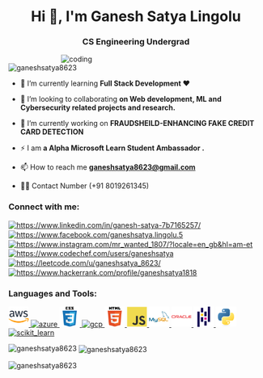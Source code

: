 <h1 align="center">Hi 👋, I'm Ganesh Satya Lingolu</h1>
<h3 align="center">CS Engineering Undergrad</h3>

<img align="right" alt="coding" width="400" src="https://i.pinimg.com/originals/50/de/0e/50de0eebb7bb31620f3a8cf78d3c9267.gif">

<p align="left"> <img src="https://komarev.com/ghpvc/?username=ganeshsatya8623&label=Profile%20views&color=0e75b6&style=flat" alt="ganeshsatya8623" /> </p>

- 🌱 I’m currently learning **Full Stack Development ❤️**

- 👯 I’m looking to collaborating **on Web development, ML and Cybersecurity related projects and research.**

- 🔭 I’m currently working on **FRAUDSHEILD-ENHANCING FAKE CREDIT CARD DETECTION**

- ⚡ I am **a Alpha Microsoft Learn Student Ambassador .**

- 📫 How to reach me **ganeshsatya8623@gmail.com**

- 👨‍💻 Contact Number (+91 8019261345)

<h3 align="left">Connect with me:</h3>
<p align="left">
<a href="https://linkedin.com/in/https://www.linkedin.com/in/ganesh-satya-7b7165257/" target="blank"><img align="center" src="https://raw.githubusercontent.com/rahuldkjain/github-profile-readme-generator/master/src/images/icons/Social/linked-in-alt.svg" alt="https://www.linkedin.com/in/ganesh-satya-7b7165257/" height="30" width="40" /></a>
<a href="https://fb.com/https://www.facebook.com/ganeshsatya.lingolu.5" target="blank"><img align="center" src="https://raw.githubusercontent.com/rahuldkjain/github-profile-readme-generator/master/src/images/icons/Social/facebook.svg" alt="https://www.facebook.com/ganeshsatya.lingolu.5" height="30" width="40" /></a>
<a href="https://instagram.com/https://www.instagram.com/mr_wanted_1807/?locale=en_gb&hl=am-et" target="blank"><img align="center" src="https://raw.githubusercontent.com/rahuldkjain/github-profile-readme-generator/master/src/images/icons/Social/instagram.svg" alt="https://www.instagram.com/mr_wanted_1807/?locale=en_gb&hl=am-et" height="30" width="40" /></a>
<a href="https://www.codechef.com/users/https://www.codechef.com/users/ganeshsatya" target="blank"><img align="center" src="https://cdn.jsdelivr.net/npm/simple-icons@3.1.0/icons/codechef.svg" alt="https://www.codechef.com/users/ganeshsatya" height="30" width="40" /></a>
<a href="https://www.leetcode.com/https://leetcode.com/u/ganeshsatya_8623/" target="blank"><img align="center" src="https://raw.githubusercontent.com/rahuldkjain/github-profile-readme-generator/master/src/images/icons/Social/leet-code.svg" alt="https://leetcode.com/u/ganeshsatya_8623/" height="30" width="40" /></a>
<a href="https://auth.geeksforgeeks.org/user/https://www.hackerrank.com/profile/ganeshsatya1818" target="blank"><img align="center" src="https://raw.githubusercontent.com/rahuldkjain/github-profile-readme-generator/master/src/images/icons/Social/geeks-for-geeks.svg" alt="https://www.hackerrank.com/profile/ganeshsatya1818" height="30" width="40" /></a>
</p>

<h3 align="left">Languages and Tools:</h3>
<p align="left"> <a href="https://aws.amazon.com" target="_blank" rel="noreferrer"> <img src="https://raw.githubusercontent.com/devicons/devicon/master/icons/amazonwebservices/amazonwebservices-original-wordmark.svg" alt="aws" width="40" height="40"/> </a> <a href="https://azure.microsoft.com/en-in/" target="_blank" rel="noreferrer"> <img src="https://www.vectorlogo.zone/logos/microsoft_azure/microsoft_azure-icon.svg" alt="azure" width="40" height="40"/> </a> <a href="https://www.w3schools.com/css/" target="_blank" rel="noreferrer"> <img src="https://raw.githubusercontent.com/devicons/devicon/master/icons/css3/css3-original-wordmark.svg" alt="css3" width="40" height="40"/> </a> <a href="https://cloud.google.com" target="_blank" rel="noreferrer"> <img src="https://www.vectorlogo.zone/logos/google_cloud/google_cloud-icon.svg" alt="gcp" width="40" height="40"/> </a> <a href="https://www.w3.org/html/" target="_blank" rel="noreferrer"> <img src="https://raw.githubusercontent.com/devicons/devicon/master/icons/html5/html5-original-wordmark.svg" alt="html5" width="40" height="40"/> </a> <a href="https://developer.mozilla.org/en-US/docs/Web/JavaScript" target="_blank" rel="noreferrer"> <img src="https://raw.githubusercontent.com/devicons/devicon/master/icons/javascript/javascript-original.svg" alt="javascript" width="40" height="40"/> </a> <a href="https://www.mysql.com/" target="_blank" rel="noreferrer"> <img src="https://raw.githubusercontent.com/devicons/devicon/master/icons/mysql/mysql-original-wordmark.svg" alt="mysql" width="40" height="40"/> </a> <a href="https://www.oracle.com/" target="_blank" rel="noreferrer"> <img src="https://raw.githubusercontent.com/devicons/devicon/master/icons/oracle/oracle-original.svg" alt="oracle" width="40" height="40"/> </a> <a href="https://pandas.pydata.org/" target="_blank" rel="noreferrer"> <img src="https://raw.githubusercontent.com/devicons/devicon/2ae2a900d2f041da66e950e4d48052658d850630/icons/pandas/pandas-original.svg" alt="pandas" width="40" height="40"/> </a> <a href="https://www.python.org" target="_blank" rel="noreferrer"> <img src="https://raw.githubusercontent.com/devicons/devicon/master/icons/python/python-original.svg" alt="python" width="40" height="40"/> </a> <a href="https://scikit-learn.org/" target="_blank" rel="noreferrer"> <img src="https://upload.wikimedia.org/wikipedia/commons/0/05/Scikit_learn_logo_small.svg" alt="scikit_learn" width="40" height="40"/> </a> </p>

<p><img align="left" src="https://github-readme-stats.vercel.app/api/top-langs?username=ganeshsatya8623&show_icons=true&locale=en&layout=compact" alt="ganeshsatya8623" /></p>

<p>&nbsp;<img align="center" src="https://github-readme-stats.vercel.app/api?username=ganeshsatya8623&show_icons=true&locale=en" alt="ganeshsatya8623" /></p>

<p><img align="center" src="https://github-readme-streak-stats.herokuapp.com/?user=ganeshsatya8623&" alt="ganeshsatya8623" /></p>

